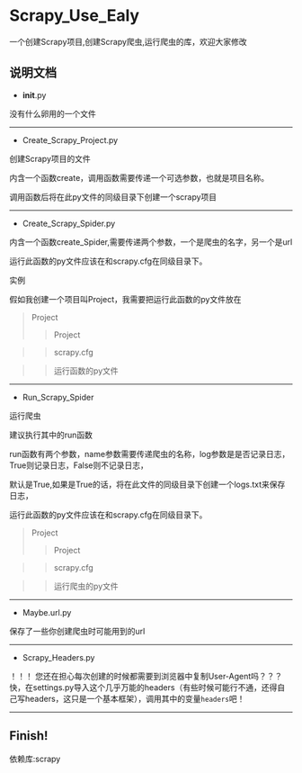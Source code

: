 # Scrapy_Use_Ealy
一个创建Scrapy项目,创建Scrapy爬虫,运行爬虫的库，欢迎大家修改

说明文档
---
 * __init__.py 
 
没有什么卵用的一个文件


---
* Create_Scrapy_Project.py 

创建Scrapy项目的文件

内含一个函数create，调用函数需要传递一个可选参数，也就是项目名称。

调用函数后将在此py文件的同级目录下创建一个scrapy项目

---

* Create_Scrapy_Spider.py

内含一个函数create_Spider,需要传递两个参数，一个是爬虫的名字，另一个是url

运行此函数的py文件应该在和scrapy.cfg在同级目录下。

实例

假如我创建一个项目叫Project，我需要把运行此函数的py文件放在

> Project
>> Project

>> scrapy.cfg

>> 运行函数的py文件

---
* Run_Scrapy_Spider

运行爬虫

建议执行其中的run函数

run函数有两个参数，name参数需要传递爬虫的名称，log参数是是否记录日志，True则记录日志，False则不记录日志，

默认是True,如果是True的话，将在此文件的同级目录下创建一个logs.txt来保存日志，

运行此函数的py文件应该在和scrapy.cfg在同级目录下。

> Project
>> Project

>> scrapy.cfg

>> 运行爬虫的py文件

---

* Maybe.url.py

保存了一些你创建爬虫时可能用到的url


---

* Scrapy_Headers.py

！！！
您还在担心每次创建的时候都需要到浏览器中复制User-Agent吗？？？
快，在settings.py导入这个几乎万能的headers（有些时候可能行不通，还得自己写headers，这只是一个基本框架），调用其中的变量`headers`吧！

---




## Finish!
依赖库:scrapy
